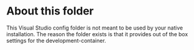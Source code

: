 # About this folder

This Visual Studio config folder is not meant to be used by your native
installation. The reason the folder exists is that it provides out of the box
settings for the development-container.
